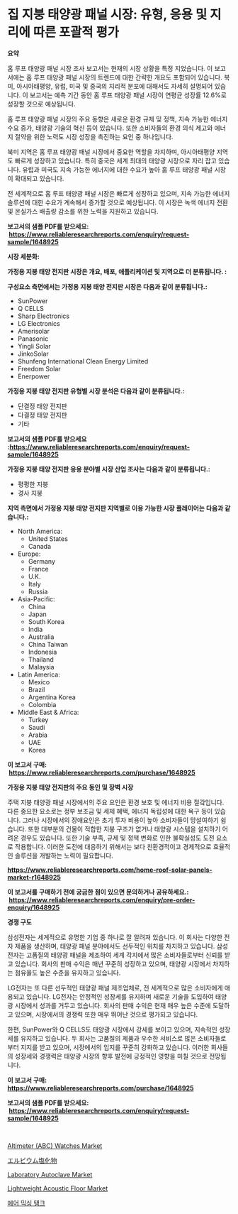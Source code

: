 <p><h1>집 지붕 태양광 패널 시장: 유형, 응용 및 지리에 따른 포괄적 평가</h1></p><p><strong>요약</strong></p>
<p><p>홈 루프 태양광 패널 시장 조사 보고서는 현재의 시장 상황을 특정 지었습니다. 이 보고서에는 홈 루프 태양광 패널 시장의 트렌드에 대한 간략한 개요도 포함되어 있습니다. 북미, 아시아태평양, 유럽, 미국 및 중국의 지리적 분포에 대해서도 자세히 설명되어 있습니다. 이 보고서는 예측 기간 동안 홈 루프 태양광 패널 시장이 연평균 성장률 12.6%로 성장할 것으로 예상됩니다.</p><p>홈 루프 태양광 패널 시장의 주요 동향은 새로운 환경 규제 및 정책, 지속 가능한 에너지 수요 증가, 태양광 기술의 혁신 등이 있습니다. 또한 소비자들의 환경 의식 제고와 에너지 절약을 위한 노력도 시장 성장을 촉진하는 요인 중 하나입니다.</p><p>북미 지역은 홈 루프 태양광 패널 시장에서 중요한 역할을 차지하며, 아시아태평양 지역도 빠르게 성장하고 있습니다. 특히 중국은 세계 최대의 태양광 시장으로 자리 잡고 있습니다. 유럽과 미국도 지속 가능한 에너지에 대한 수요가 높아 홈 루프 태양광 패널 시장이 확대되고 있습니다.</p><p>전 세계적으로 홈 루프 태양광 패널 시장은 빠르게 성장하고 있으며, 지속 가능한 에너지 솔루션에 대한 수요가 계속해서 증가할 것으로 예상됩니다. 이 시장은 녹색 에너지 전환 및 온실가스 배출량 감소를 위한 노력을 지원하고 있습니다.</p></p>
<p><strong>보고서의 샘플 PDF를 받으세요: &nbsp;<a href="https://www.reliableresearchreports.com/enquiry/request-sample/1648925">https://www.reliableresearchreports.com/enquiry/request-sample/1648925</a></strong></p>
<p><strong>시장 세분화:</strong></p>
<p><strong> 가정용 지붕 태양 전지판 시장은 개요, 배포, 애플리케이션 및 지역으로 더 분류됩니다. :</strong></p>
<p><strong>구성요소 측면에서는 가정용 지붕 태양 전지판 시장은 다음과 같이 분류됩니다.:</strong></p>
<p><ul><li>SunPower</li><li>Q CELLS</li><li>Sharp Electronics</li><li>LG Electronics</li><li>Amerisolar</li><li>Panasonic</li><li>Yingli Solar</li><li>JinkoSolar</li><li>Shunfeng International Clean Energy Limited</li><li>Freedom Solar</li><li>Enerpower</li></ul></p>
<p><strong> 가정용 지붕 태양 전지판 유형별 시장 분석은 다음과 같이 분류됩니다.:</strong></p>
<p><ul><li>단결정 태양 전지판</li><li>다결정 태양 전지판</li><li>기타</li></ul></p>
<p><strong>보고서의 샘플 PDF를 받으세요 :<a href="https://www.reliableresearchreports.com/enquiry/request-sample/1648925">https://www.reliableresearchreports.com/enquiry/request-sample/1648925</a></strong></p>
<p><strong> 가정용 지붕 태양 전지판 응용 분야별 시장 산업 조사는 다음과 같이 분류됩니다.:</strong></p>
<p><ul><li>평평한 지붕</li><li>경사 지붕</li></ul></p>
<p><strong>지역 측면에서 가정용 지붕 태양 전지판 지역별로 이용 가능한 시장 플레이어는 다음과 같습니다.:</strong></p>
<p><ul>
    <li>
        North America:
        <ul>
            <li>United States</li>
            <li>Canada</li>
        </ul>
    </li>
    <li>
        Europe:
        <ul>
            <li>Germany</li>
            <li>France</li>
            <li>U.K.</li>
            <li>Italy</li>
            <li>Russia</li>
        </ul>
    </li>
    <li>
        Asia-Pacific:
        <ul>
            <li>China</li>
            <li>Japan</li>
            <li>South Korea</li>
            <li>India</li>
            <li>Australia</li>
            <li>China Taiwan</li>
            <li>Indonesia</li>
            <li>Thailand</li>
            <li>Malaysia</li>
        </ul>
    </li>
    <li>
        Latin America:
        <ul>
            <li>Mexico</li>
            <li>Brazil</li>
            <li>Argentina Korea</li>
            <li>Colombia</li>
        </ul>
    </li>
    <li>
        Middle East & Africa:
        <ul>
            <li>Turkey</li>
            <li>Saudi</li>
            <li>Arabia</li>
            <li>UAE</li>
            <li>Korea</li>
        </ul>
    </li>
    </ul></p>
<p><strong>이 보고서 구매: &nbsp;<a href="https://www.reliableresearchreports.com/purchase/1648925">https://www.reliableresearchreports.com/purchase/1648925</a></strong></p>
<p><strong>가정용 지붕 태양 전지판의 주요 동인 및 장벽 시장</strong></p>
<p><p>주택 지붕 태양광 패널 시장에서의 주요 요인은 환경 보호 및 에너지 비용 절갘입니다. 다른 중요한 요소로는 정부 보조금 및 세제 혜택, 에너지 독립성에 대한 욕구 등이 있습니다. 그러나 시장에서의 장애요인은 초기 투자 비용이 높아 소비자들이 망설여하기 쉽습니다. 또한 대부분의 건물이 적합한 지붕 구조가 없거나 태양광 시스템을 설치하기 어려운 경우도 있습니다. 또한 기술 부족, 규제 및 정책 변화로 인한 불확실성도 도전 요소로 작용합니다. 이러한 도전에 대응하기 위해서는 보다 친환경적이고 경제적으로 효율적인 솔루션을 개발하는 노력이 필요합니다.</p></p>
<p><strong><a href="https://www.reliableresearchreports.com/home-roof-solar-panels-market-r1648925">https://www.reliableresearchreports.com/home-roof-solar-panels-market-r1648925</a></strong></p>
<p><strong>이 보고서를 구매하기 전에 궁금한 점이 있으면 문의하거나 공유하세요.: &nbsp;<a href="https://www.reliableresearchreports.com/enquiry/pre-order-enquiry/1648925">https://www.reliableresearchreports.com/enquiry/pre-order-enquiry/1648925</a></strong></p>
<p><strong>경쟁 구도</strong></p>
<p><p>삼성전자는 세계적으로 유명한 기업 중 하나로 잘 알려져 있습니다. 이 회사는 다양한 전자 제품을 생산하며, 태양광 패널 분야에서도 선두적인 위치를 차지하고 있습니다. 삼성전자는 고품질의 태양광 패널을 제조하여 세계 각지에서 많은 소비자들로부터 신뢰를 받고 있습니다. 회사의 판매 수익은 매년 꾸준히 성장하고 있으며, 태양광 시장에서 차지하는 점유율도 높은 수준을 유지하고 있습니다.</p><p>LG전자는 또 다른 선두적인 태양광 패널 제조업체로, 전 세계적으로 많은 소비자에게 애용되고 있습니다. LG전자는 안정적인 성장세를 유지하며 새로운 기술을 도입하여 태양광 시장에서 성과를 거두고 있습니다. 회사의 판매 수익은 현재 매우 높은 수준에 도달하고 있으며, 시장에서의 경쟁력 또한 매우 뛰어난 것으로 평가되고 있습니다.</p><p>한편, SunPower와 Q CELLS도 태양광 시장에서 강세를 보이고 있으며, 지속적인 성장세를 유지하고 있습니다. 두 회사는 고품질의 제품과 우수한 서비스로 많은 소비자들로부터 지지를 받고 있으며, 시장에서의 입지를 꾸준히 강화하고 있습니다. 이러한 회사들의 성장세와 경쟁력은 태양광 시장의 향후 발전에 긍정적인 영향을 미칠 것으로 전망됩니다.</p></p>
<p><strong>이 보고서 구매: &nbsp; <a href="https://www.reliableresearchreports.com/purchase/1648925">https://www.reliableresearchreports.com/purchase/1648925</a></strong></p>
<p><strong>보고서의 샘플 PDF를 받으세요: &nbsp;<a href="https://www.reliableresearchreports.com/enquiry/request-sample/1648925">https://www.reliableresearchreports.com/enquiry/request-sample/1648925</a></strong><strong></strong></p>
<p>&nbsp;</p>
<p><p><a href="https://www.linkedin.com/pulse/altimeter-abc-watches-market-insights-cagr-trends-growth-cnuyc?trackingId=nPNlaQ9flFCtagkULwy71g%3D%3D">Altimeter (ABC) Watches Market</a></p><p><a href="https://github.com/xnljig2898992/Market-Research-Report-List-1/blob/main/204059530996.md">エルビウム塩化物</a></p><p><a href="https://github.com/PeterParrish5/Market-Research-Report-List-4/blob/main/laboratory-autoclave-market.md">Laboratory Autoclave Market</a></p><p><a href="https://www.linkedin.com/pulse/lightweight-acoustic-floor-market-analysis-sze-forecasted-dnt7c?trackingId=Caa%2B16OMhysBn78O6tlBDw%3D%3D">Lightweight Acoustic Floor Market</a></p><p><a href="https://medium.com/@cordiehyatt1/quot-2024%EB%85%84%EB%B6%80%ED%84%B0-2031%EB%85%84%EA%B9%8C%EC%A7%80%EC%9D%98-%EA%B8%B0%EA%B0%84%EC%9D%84-%EC%9C%84%ED%95%9C-%EA%B3%B5%EA%B8%B0-%ED%98%BC%ED%95%A9-%ED%83%B1%ED%81%AC-%EC%8B%9C%EC%9E%A5-%EB%B6%84%EC%84%9D-%EB%B0%8F-%EA%B7%9C%EB%AA%A8-%EC%98%88%EC%B8%A1-quot-56e1d076856e">에어 믹싱 탱크</a></p></p>